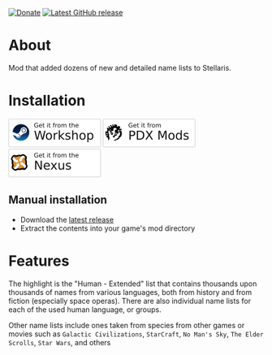 [![Donate](https://img.shields.io/badge/-%E2%99%A5%20Donate-%23ff69b4)](https://hmlendea.go.ro/fund.html) [![Latest GitHub release](https://img.shields.io/github/v/release/hmlendea/stellaris-ui-name-lists)](https://github.com/hmlendea/stellaris-ui-name-lists/releases/latest)

# About

Mod that added dozens of new and detailed name lists to Stellaris.

# Installation

[![Get it from the Workshop](https://raw.githubusercontent.com/hmlendea/readme-assets/master/badges/stores/steam-workshop.png)](https://steamcommunity.com/sharedfiles/filedetails/?id=1912242707) [![Get it from Paradox Mods](https://raw.githubusercontent.com/hmlendea/readme-assets/master/badges/stores/paradox-mods.png)](https://mods.paradoxplaza.com/mods/25409/Any) [![Get it from the Nexus](https://raw.githubusercontent.com/hmlendea/readme-assets/master/badges/stores/nexus.png)](https://www.nexusmods.com/stellaris/mods/73)

## Manual installation

 - Download the [latest release](https://github.com/hmlendea/more-cultural-names/releases)
 - Extract the contents into your game's mod directory

# Features

The highlight is the "Human - Extended" list that contains thousands upon thousands of names from various languages, both from history and from fiction (especially space operas).
There are also individual name lists for each of the used human language, or groups.

Other name lists include ones taken from species from other games or movies such as `Galactic Civilizations`, `StarCraft`, `No Man's Sky`, `The Elder Scrolls`, `Star Wars`, and others
